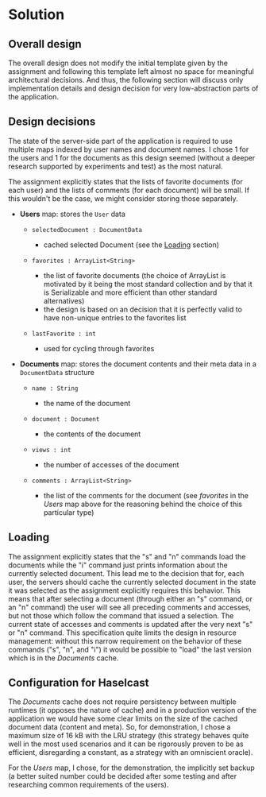 # Solution

## Overall design

The overall design does not modify the initial template given by the assignment and following this template left almost no space for meaningful architectural decisions. And thus, the following section will discuss only implementation details and design decision for very low-abstraction parts of the application.

## Design decisions

The state of the server-side part of the application is required to use multiple maps indexed by user names and document names. I chose 1 for the users and 1 for the documents as this design seemed (without a deeper research supported by experiments and test) as the most natural.

The assignment explicitly states that the lists of favorite documents (for each user) and the lists of comments (for each document) will be small. If this wouldn't be the case, we might consider storing those separately.

- **Users** map: stores the `User` data

    - `selectedDocument : DocumentData`
        
        - cached selected Document (see the [Loading](#Loading) section)
    
    - `favorites : ArrayList<String>`

        - the list of favorite documents (the choice of ArrayList is motivated by it being the most standard collection and by that it is Serializable and more efficient than other standard alternatives)
        - the design is based on an decision that it is perfectly valid to have non-unique entries to the favorites list

    - `lastFavorite : int`

        - used for cycling through favorites

- **Documents** map: stores the document contents and their meta data in a `DocumentData` structure

    - `name : String`

        - the name of the document

	- `document : Document`

        - the contents of the document

	- `views : int`

        - the number of accesses of the document

	- `comments : ArrayList<String>`

        - the list of the comments for the document (see *favorites* in the *Users* map above for the reasoning behind the choice of this particular type)

## Loading

The assignment explicitly states that the "s" and "n" commands load the documents while the "i" command just prints information about the currently selected document. This lead me to the decision that for, each user, the servers should cache the currently selected document in the state it was selected as the assignment explicitly requires this behavior. This means that after selecting a document (through either an "s" command, or an "n" command) the user will see all preceding comments and accesses, but not those which follow the command that issued a selection. The current state of accesses and comments is updated after the very next "s" or "n" command. This specification quite limits the design in resource management: without this narrow requirement on the behavior of these commands ("s", "n", and "i") it would be possible to "load" the last version which is in the *Documents* cache.

## Configuration for Haselcast

The *Documents* cache does not require persistency between multiple runtimes (it opposes the nature of cache) and in a production version of the application we would have some clear limits on the size of the cached document data (content and meta). So, for demonstration, I chose a maximum size of 16 kB with the LRU strategy (this strategy behaves quite well in the most used scenarios and it can be rigorously proven to be as efficient, disregarding a constant, as a strategy with an omniscient oracle).

For the *Users* map, I chose, for the demonstration, the implicitly set backup (a better suited number could be decided after some testing and after researching common requirements of the users).
